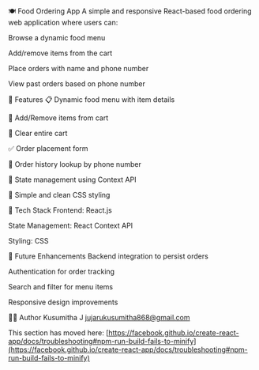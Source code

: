 🍽️ Food Ordering App
A simple and responsive React-based food ordering web application where users can:

Browse a dynamic food menu

Add/remove items from the cart

Place orders with name and phone number

View past orders based on phone number

🚀 Features
📋 Dynamic food menu with item details

🛒 Add/Remove items from cart

🧹 Clear entire cart

✅ Order placement form

🔎 Order history lookup by phone number

🧠 State management using Context API

💄 Simple and clean CSS styling



🧠 Tech Stack
Frontend: React.js

State Management: React Context API

Styling: CSS

📝 Future Enhancements
Backend integration to persist orders

Authentication for order tracking

Search and filter for menu items

Responsive design improvements

🙋‍♀️ Author
Kusumitha J
jujarukusumitha868@gmail.com


This section has moved here: [https://facebook.github.io/create-react-app/docs/troubleshooting#npm-run-build-fails-to-minify](https://facebook.github.io/create-react-app/docs/troubleshooting#npm-run-build-fails-to-minify)

